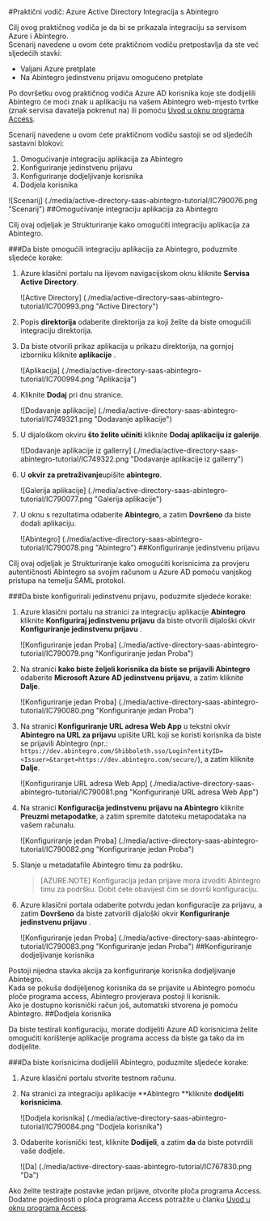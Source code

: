 <properties 
    pageTitle="Praktični vodič: Azure Active Directory Integracija s Abintegro | Microsoft Azure" 
    description="Saznajte kako koristiti Abintegro s Azure Active Directory da biste omogućili jedinstvenu prijavu, automatiziranog dodjele resursa i više!" 
    services="active-directory" 
    authors="jeevansd"  
    documentationCenter="na" 
    manager="femila"/>
<tags 
    ms.service="active-directory" 
    ms.devlang="na" 
    ms.topic="article" 
    ms.tgt_pltfrm="na" 
    ms.workload="identity" 
    ms.date="09/29/2016" 
    ms.author="jeedes" />

#<a name="tutorial-azure-active-directory-integration-with-abintegro"></a>Praktični vodič: Azure Active Directory Integracija s Abintegro

Cilj ovog praktičnog vodiča je da bi se prikazala integraciju sa servisom Azure i Abintegro.  
Scenarij navedene u ovom ćete praktičnom vodiču pretpostavlja da ste već sljedećih stavki:

-   Valjani Azure pretplate
-   Na Abintegro jedinstvenu prijavu omogućeno pretplate

Po dovršetku ovog praktičnog vodiča Azure AD korisnika koje ste dodijelili Abintegro će moći znak u aplikaciju na vašem Abintegro web-mjesto tvrtke (znak servisa davatelja pokrenut na) ili pomoću [Uvod u oknu programa Access](active-directory-saas-access-panel-introduction.md).

Scenarij navedene u ovom ćete praktičnom vodiču sastoji se od sljedećih sastavni blokovi:

1.  Omogućivanje integraciju aplikacija za Abintegro
2.  Konfiguriranje jedinstvenu prijavu
3.  Konfiguriranje dodjeljivanje korisnika
4.  Dodjela korisnika

![Scenarij] (./media/active-directory-saas-abintegro-tutorial/IC790076.png "Scenarij")
##<a name="enabling-the-application-integration-for-abintegro"></a>Omogućivanje integraciju aplikacija za Abintegro

Cilj ovaj odjeljak je Strukturiranje kako omogućiti integraciju aplikacija za Abintegro.

###<a name="to-enable-the-application-integration-for-abintegro-perform-the-following-steps"></a>Da biste omogućili integraciju aplikacija za Abintegro, poduzmite sljedeće korake:

1.  Azure klasični portalu na lijevom navigacijskom oknu kliknite **Servisa Active Directory**.

    ![Active Directory] (./media/active-directory-saas-abintegro-tutorial/IC700993.png "Active Directory")

2.  Popis **direktorija** odaberite direktorija za koji želite da biste omogućili integraciju direktorija.

3.  Da biste otvorili prikaz aplikacija u prikazu direktorija, na gornjoj izborniku kliknite **aplikacije** .

    ![Aplikacija] (./media/active-directory-saas-abintegro-tutorial/IC700994.png "Aplikacija")

4.  Kliknite **Dodaj** pri dnu stranice.

    ![Dodavanje aplikacije] (./media/active-directory-saas-abintegro-tutorial/IC749321.png "Dodavanje aplikacije")

5.  U dijaloškom okviru **što želite učiniti** kliknite **Dodaj aplikaciju iz galerije**.

    ![Dodavanje aplikacije iz gallerry] (./media/active-directory-saas-abintegro-tutorial/IC749322.png "Dodavanje aplikacije iz gallerry")

6.  U **okvir za pretraživanje**upišite **abintegro**.

    ![Galerija aplikacije] (./media/active-directory-saas-abintegro-tutorial/IC790077.png "Galerija aplikacije")

7.  U oknu s rezultatima odaberite **Abintegro**, a zatim **Dovršeno** da biste dodali aplikaciju.

    ![Abintegro] (./media/active-directory-saas-abintegro-tutorial/IC790078.png "Abintegro")
##<a name="configuring-single-sign-on"></a>Konfiguriranje jedinstvenu prijavu

Cilj ovaj odjeljak je Strukturiranje kako omogućiti korisnicima za provjeru autentičnosti Abintegro sa svojim računom u Azure AD pomoću vanjskog pristupa na temelju SAML protokol.

###<a name="to-configure-single-sign-on-perform-the-following-steps"></a>Da biste konfigurirali jedinstvenu prijavu, poduzmite sljedeće korake:

1.  Azure klasični portalu na stranici za integraciju aplikacije **Abintegro** kliknite **Konfiguriraj jedinstvenu prijavu** da biste otvorili dijaloški okvir **Konfiguriranje jedinstvenu prijavu** .

    ![Konfiguriranje jedan Proba] (./media/active-directory-saas-abintegro-tutorial/IC790079.png "Konfiguriranje jedan Proba")

2.  Na stranici **kako biste željeli korisnika da biste se prijavili Abintegro** odaberite **Microsoft Azure AD jedinstvenu prijavu**, a zatim kliknite **Dalje**.

    ![Konfiguriranje jedan Proba] (./media/active-directory-saas-abintegro-tutorial/IC790080.png "Konfiguriranje jedan Proba")

3.  Na stranici **Konfiguriranje URL adresa Web App** u tekstni okvir **Abintegro na URL za prijavu** upišite URL koji se koristi korisnika da biste se prijavili Abintegro (npr.: `https://dev.abintegro.com/Shibboleth.sso/Login?entityID=<Issuer>&target=https://dev.abintegro.com/secure/`), a zatim kliknite **Dalje**.

    ![Konfiguriranje URL adresa Web App] (./media/active-directory-saas-abintegro-tutorial/IC790081.png "Konfiguriranje URL adresa Web App")

4.  Na stranici **Konfiguracija jedinstvenu prijavu na Abintegro** kliknite **Preuzmi metapodatke**, a zatim spremite datoteku metapodataka na vašem računalu.

    ![Konfiguriranje jedan Proba] (./media/active-directory-saas-abintegro-tutorial/IC790082.png "Konfiguriranje jedan Proba")

5.  Slanje u metadatafile Abintegro timu za podršku.

    >[AZURE.NOTE] Konfiguracija jedan prijave mora izvoditi Abintegro timu za podršku. Dobit ćete obavijest čim se dovrši konfiguraciju.

6.  Azure klasični portala odaberite potvrdu jedan konfiguracije za prijavu, a zatim **Dovršeno** da biste zatvorili dijaloški okvir **Konfiguriranje jedinstvenu prijavu** .

    ![Konfiguriranje jedan Proba] (./media/active-directory-saas-abintegro-tutorial/IC790083.png "Konfiguriranje jedan Proba")
##<a name="configuring-user-provisioning"></a>Konfiguriranje dodjeljivanje korisnika

Postoji nijedna stavka akcija za konfiguriranje korisnika dodjeljivanje Abintegro.  
Kada se pokuša dodijeljenog korisnika da se prijavite u Abintegro pomoću ploče programa access, Abintegro provjerava postoji li korisnik.  
Ako je dostupno korisnički račun još, automatski stvorena je pomoću Abintegro.
##<a name="assigning-users"></a>Dodjela korisnika

Da biste testirali konfiguraciju, morate dodijeliti Azure AD korisnicima želite omogućiti korištenje aplikacije programa access da biste ga tako da im dodijelite.

###<a name="to-assign-users-to-abintegro-perform-the-following-steps"></a>Da biste korisnicima dodijelili Abintegro, poduzmite sljedeće korake:

1.  Azure klasični portalu stvorite testnom računu.

2.  Na stranici za integraciju aplikacije **Abintegro **kliknite **dodijeliti korisnicima**.

    ![Dodjela korisnika] (./media/active-directory-saas-abintegro-tutorial/IC790084.png "Dodjela korisnika")

3.  Odaberite korisnički test, kliknite **Dodijeli**, a zatim **da** da biste potvrdili vaše dodjele.

    ![Da] (./media/active-directory-saas-abintegro-tutorial/IC767830.png "Da")

Ako želite testirajte postavke jedan prijave, otvorite ploča programa Access. Dodatne pojedinosti o ploča programa Access potražite u članku [Uvod u oknu programa Access](active-directory-saas-access-panel-introduction.md).
